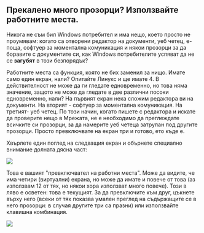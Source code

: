 

<div id="corps">

<h2>Прекалено много прозорци? Използвайте работните места.</h2>

Никога не съм бил Windows потребител и има нещо, което просто не проумявам: когато са отворени редактор на документи, уеб четец, е-поща, софтуер за моментална комуникация и някои прозорци за да боравите с документите си, как Windows потребителите успяват да не се <b>загубят</b> 
в този безпорядък?

Работните места са функция, която не бих заменил за нищо. Имате само един екран, нали? Опитайте Линукс и ще имате 4. В действителност не може да ги гледате едновременно, но това няма значение, защото не може да гледате в две различни посоки едновременно, нали? На първият екран нека сложим редактора ви на документи. На вторият - софтуер за моментална комуникация. На третият- уеб четец. По този начин, когато пишете с редактора и искате да проверите нещо в Мрежата, не е необходимо да преглеждате всичките си прозорци, за да намерите уеб четеца затрупан под другите прозорци. Просто превключвате на екран три и готово, ето къде е.

Хвърлете един поглед на следващия екран и обърнете специално внимание долната дясна част:

<img src="Images/workspaces.png" border="0"/>

Това е вашият "превключвател на работни места". Може да видите, че има четири (виртуални) екрана, но може да имате и повече от това (аз използвам 12 от тях, но някои хора използват много повече). Този в ляво е осветен: това е текущият. За да превключите към друг, цъкнете върху него (всеки от тях показва умален преглед на съдържащите се в него прозорци: в случая другите три са празни) или използвайте клавишна комбинация.

<img src="Images/workspaces_full.png" border="0"/>

</div>


